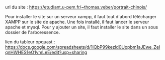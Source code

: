 url du site : https://etudiant.u-pem.fr/~thomas.veber/portrait-chinois/

Pour installer le site sur un serveur xampp, il faut tout d'abord télécharger XAMPP sur le site de apache. Une fois installé, il faut lancer le serveur apache et mysql. Pour y ajouter un site, il faut installer le site dans un sous dossier de l'arboressence.


lien du tableur opquast : https://docs.google.com/spreadsheets/d/1IQbP99kezld0Uopbm1aJEwe_ZeIqnHWHES1eO1vmLeE/edit?usp=sharing